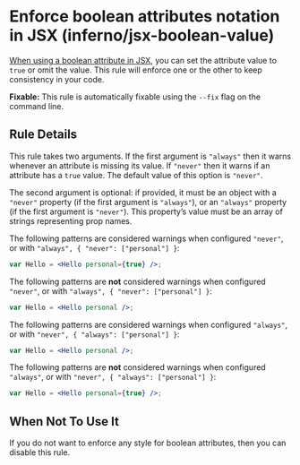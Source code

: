 # Enforce boolean attributes notation in JSX (inferno/jsx-boolean-value)

[When using a boolean attribute in JSX](https://facebook.github.io/inferno/docs/jsx-in-depth.html#boolean-attributes), you can set the attribute value to `true` or omit the value. This rule will enforce one or the other to keep consistency in your code.

**Fixable:** This rule is automatically fixable using the `--fix` flag on the command line.

## Rule Details

This rule takes two arguments. If the first argument is `"always"` then it warns whenever an attribute is missing its value. If `"never"` then it warns if an attribute has a `true` value. The default value of this option is `"never"`.

The second argument is optional: if provided, it must be an object with a `"never"` property (if the first argument is `"always"`), or an `"always"` property (if the first argument is `"never"`). This property’s value must be an array of strings representing prop names.

The following patterns are considered warnings when configured `"never"`, or with `"always", { "never": ["personal"] }`:

```jsx
var Hello = <Hello personal={true} />;
```

The following patterns are **not** considered warnings when configured `"never"`, or with `"always", { "never": ["personal"] }`:

```jsx
var Hello = <Hello personal />;
```

The following patterns are considered warnings when configured `"always"`, or with `"never", { "always": ["personal"] }`:

```jsx
var Hello = <Hello personal />;
```

The following patterns are **not** considered warnings when configured `"always"`, or with `"never", { "always": ["personal"] }`:

```jsx
var Hello = <Hello personal={true} />;
```

## When Not To Use It

If you do not want to enforce any style for boolean attributes, then you can disable this rule.
